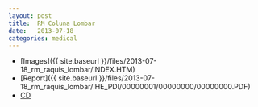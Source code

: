 ```yaml
---
layout: post
title:  RM Coluna Lombar
date:   2013-07-18 
categories: medical
---
```


* [Images]({{ site.baseurl }}/files/2013-07-18_rm_raquis_lombar/INDEX.HTM)
* [Report]({{ site.baseurl }}/files/2013-07-18_rm_raquis_lombar/IHE_PDI/00000001/00000000/00000000.PDF)
* [CD](https://docs.google.com/uc?id=0B4MwBWDwfaPEQ1BmZWwtWjd0d0E&export=download)

